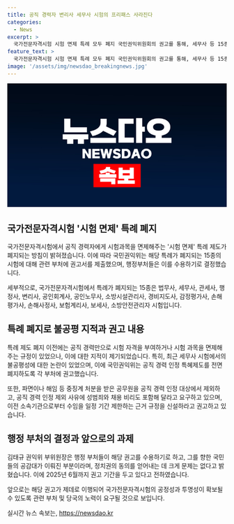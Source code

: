 ```yaml
---
title: 공직 경력자 변리사 세무사 시험의 프리패스 사라진다
categories:
  - News
excerpt: >
  국가전문자격시험 시험 면제 특례 모두 폐지 국민권익위원회의 권고를 통해, 세무사 등 15종 국가전문자격시험의 특례 제도가 폐지될 예정이다. 이로써 공직경력자들에 대한 특혜 논란을 해소하고, 국가자격시험 운영의 공정성을 증대하기 위한 조치가 이루어지고 있다. 해당 권고는 향후 2025년 6월까지 시행될 예정이며, 공감대가 형성되어 정치적 동의를 얻는 데 큰 어려움이 예상되지 않는다고 김태규 국민권익위 부위원장은 전망했다.
feature_text: >
  국가전문자격시험 시험 면제 특례 모두 폐지 국민권익위원회의 권고를 통해, 세무사 등 15종 국가전문자격시험의 특례 제도가 폐지될 예정이다. 이로써 공직경력자들에 대한 특혜 논란을 해소하고, 국가자격시험 운영의 공정성을 증대하기 위한 조치가 이루어지고 있다. 해당 권고는 향후 2025년 6월까지 시행될 예정이며, 공감대가 형성되어 정치적 동의를 얻는 데 큰 어려움이 예상되지 않는다고 김태규 국민권익위 부위원장은 전망했다.
image: '/assets/img/newsdao_breakingnews.jpg'
---
```


<p><img src="/assets/img/newsdao_breakingnews.jpg" alt="ranknews 속보" /></p>

<h2 data-ke-size="size26">국가전문자격시험 '시험 면제' 특례 폐지</h2>

<p>국가전문자격시험에서 공직 경력자에게 시험과목을 면제해주는 '시험 면제' 특례 제도가 폐지되는 방침이 밝혀졌습니다. 이에 따라 국민권익위는 해당 특례가 폐지되는 15종의 시험에 대해 관련 부처에 권고서를 제출했으며, 행정부처들은 이를 수용하기로 결정했습니다.</p>

<p data-ke-size="size16">세부적으로, 국가전문자격시험에서 특례가 폐지되는 15종은 법무사, 세무사, 관세사, 행정사, 변리사, 공인회계사, 공인노무사, 소방시설관리사, 경비지도사, 감정평가사, 손해평가사, 손해사정사, 보험계리사, 보세사, 소방안전관리자 시험입니다.</p>

<h2 data-ke-size="size26">특례 폐지로 불공평 지적과 권고 내용</h2>

<p>특례 제도 폐지 이전에는 공직 경력만으로 시험 자격을 부여하거나 시험 과목을 면제해주는 규정이 있었으나, 이에 대한 지적이 제기되었습니다. 특히, 최근 세무사 시험에서의 불공평성에 대한 논란이 있었으며, 이에 국민권익위는 공직 경력 인정 특혜제도를 전면 폐지하도록 각 부처에 권고했습니다.</p>

<p data-ke-size="size16">또한, 파면이나 해임 등 중징계 처분을 받은 공무원을 공직 경력 인정 대상에서 제외하고, 공직 경력 인정 제외 사유에 성범죄와 채용 비리도 포함해 달라고 요구하고 있으며, 이전 소속기관으로부터 수임을 일정 기간 제한하는 근거 규정을 신설하라고 권고하고 있습니다.</p>

<h2 data-ke-size="size26">행정 부처의 결정과 앞으로의 과제</h2>

<p>김태규 권익위 부위원장은 행정 부처들이 해당 권고를 수용하기로 하고, 그를 향한 국민들의 공감대가 이뤄진 부분이라며, 정치권의 동의를 얻어내는 데 크게 문제는 없다고 밝혔습니다. 이에 2025년 6월까지 권고 기간을 두고 있다고 전하였습니다.</p>

<p data-ke-size="size16">앞으로는 해당 권고가 제데로 이행되어 국가전문자격시험의 공정성과 투명성이 확보될 수 있도록 관련 부처 및 당국의 노력이 요구될 것으로 보입니다.</p>
실시간 뉴스 속보는, <a href="https://newsdao.kr" rel="dofollow">https://newsdao.kr</a>


